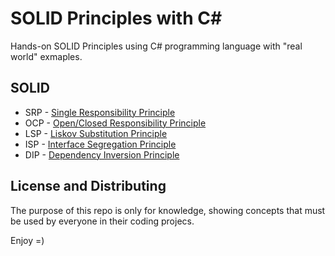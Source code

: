 # SOLID Principles with C#

Hands-on SOLID Principles using C# programming language with "real world" exmaples.

## SOLID

- SRP - [Single Responsibility Principle](https://github.com/richielybmp/solid-design-principles-in-c-sharp/tree/master/SRP.SingleResponsibilityPrinciple)
- OCP - [Open/Closed Responsibility Principle](https://github.com/richielybmp/solid-design-principles-in-c-sharp/tree/master/OCP.OpenClosedPrinciple)
- LSP - [Liskov Substitution Principle](https://github.com/richielybmp/solid-design-principles-in-c-sharp/tree/master/LSP.LiskovSubstitutionPrinciple)
- ISP - [Interface Segregation Principle](https://github.com/richielybmp/solid-design-principles-in-c-sharp/tree/master/ISP.InterfaceSegregationPrinciple)
- DIP - [Dependency Inversion Principle](https://github.com/richielybmp/solid-design-principles-in-c-sharp/tree/master/DIP.DependencyInversionPrinciple)


## License and Distributing
The purpose of this repo is only for knowledge, showing concepts that must be used by everyone in their coding projecs.

Enjoy =)
